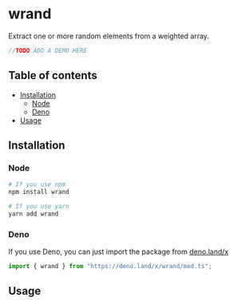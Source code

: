 # wrand

Extract one or more random elements from a weighted array.

```ts
//TODO ADD A DEMO HERE
```

## Table of contents

- [Installation](#installation)
  - [Node](#node)
  - [Deno](#deno)
- [Usage](#usage)

## Installation

### Node

```sh
# If you use npm
npm install wrand

# If you use yarn
yarn add wrand
```

### Deno

If you use Deno, you can just import the package from [deno.land/x](https://deno.land/x/wrand)

```ts
import { wrand } from "https://deno.land/x/wrand/mod.ts";
```

## Usage
